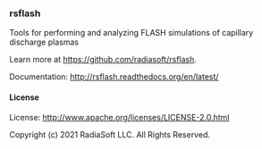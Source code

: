 ### rsflash

Tools for performing and analyzing FLASH simulations of capillary discharge plasmas

Learn more at https://github.com/radiasoft/rsflash.

Documentation: http://rsflash.readthedocs.org/en/latest/

#### License

License: http://www.apache.org/licenses/LICENSE-2.0.html

Copyright (c) 2021 RadiaSoft LLC.  All Rights Reserved.
